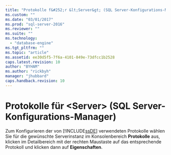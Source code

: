 ```yaml
---
title: "Protokolle f&#252;r &lt;Server&gt; (SQL Server-Konfigurations-Manager) | Microsoft Docs"
ms.custom: ""
ms.date: "03/01/2017"
ms.prod: "sql-server-2016"
ms.reviewer: ""
ms.suite: ""
ms.technology: 
  - "database-engine"
ms.tgt_pltfrm: ""
ms.topic: "article"
ms.assetid: ee30d5f5-7f6a-4101-849e-73dfcc1b2528
caps.latest.revision: 10
author: "BYHAM"
ms.author: "rickbyh"
manager: "jhubbard"
caps.handback.revision: 10
---
```

# Protokolle f&#252;r &lt;Server&gt; (SQL Server-Konfigurations-Manager)
  Zum Konfigurieren der von [!INCLUDE[ssDE](../../includes/ssde-md.md)] verwendeten Protokolle wählen Sie für die gewünschte Serverinstanz im Konsolenbereich **Protokolle** aus, klicken im Detailbereich mit der rechten Maustaste auf das entsprechende Protokoll und klicken dann auf **Eigenschaften**.  
  
  